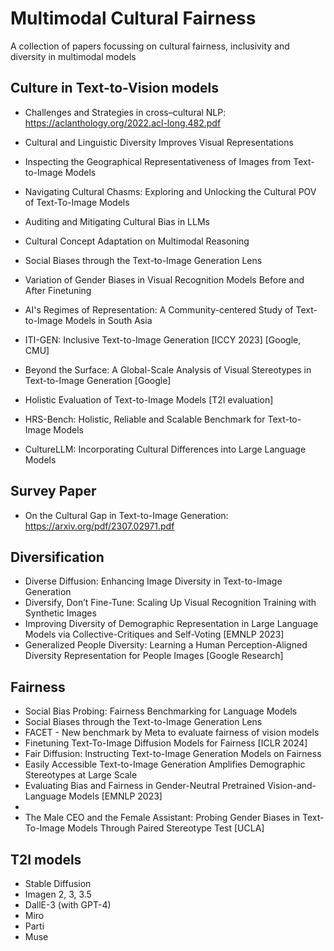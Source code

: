 # Multimodal Cultural Fairness
A collection of papers focussing on cultural fairness, inclusivity and diversity in multimodal models


## Culture in Text-to-Vision models



* Challenges and Strategies in cross–cultural NLP:  https://aclanthology.org/2022.acl-long.482.pdf

* Cultural and Linguistic Diversity Improves Visual Representations

* Inspecting the Geographical Representativeness of Images from Text-to-Image Models

  
* Navigating Cultural Chasms: Exploring and Unlocking the Cultural POV
of Text-To-Image Models

* Auditing and Mitigating Cultural Bias in LLMs
* Cultural Concept Adaptation on Multimodal Reasoning
* Social Biases through the Text-to-Image Generation Lens
* Variation of Gender Biases in Visual Recognition Models Before and After Finetuning
* AI's Regimes of Representation: A Community-centered Study of Text-to-Image Models in South Asia
* ITI-GEN: Inclusive Text-to-Image Generation [ICCY 2023] [Google, CMU]
* Beyond the Surface: A Global-Scale Analysis of Visual Stereotypes in Text-to-Image Generation [Google]
* Holistic Evaluation of Text-to-Image Models [T2I evaluation]
* HRS-Bench: Holistic, Reliable and Scalable Benchmark for Text-to-Image Models
* CultureLLM: Incorporating Cultural Differences into Large Language Models


## Survey Paper
* On the Cultural Gap in Text-to-Image Generation: https://arxiv.org/pdf/2307.02971.pdf

## Diversification
* Diverse Diffusion: Enhancing Image Diversity in Text-to-Image Generation
* Diversify, Don’t Fine-Tune: Scaling Up Visual Recognition Training with Synthetic Images
* Improving Diversity of Demographic Representation in Large Language Models via Collective-Critiques and Self-Voting [EMNLP 2023]
* Generalized People Diversity: Learning a Human Perception-Aligned Diversity Representation for People Images [Google Research]

## Fairness

* Social Bias Probing: Fairness Benchmarking for Language Models
* Social Biases through the Text-to-Image Generation Lens
* FACET - New benchmark by Meta to evaluate fairness of vision models
* Finetuning Text-To-Image Diffusion Models for Fairness [ICLR 2024]
* Fair Diffusion: Instructing Text-to-Image Generation Models on Fairness
* Easily Accessible Text-to-Image Generation Amplifies Demographic Stereotypes at Large Scale
* Evaluating Bias and Fairness in Gender-Neutral Pretrained Vision-and-Language Models [EMNLP 2023]
* 
* The Male CEO and the Female Assistant: Probing Gender Biases in Text-To-Image Models Through Paired Stereotype Test [UCLA]
 
##  T2I models
* Stable Diffusion
* Imagen 2, 3, 3.5
* DallE-3 (with GPT-4)
* Miro
* Parti
* Muse


